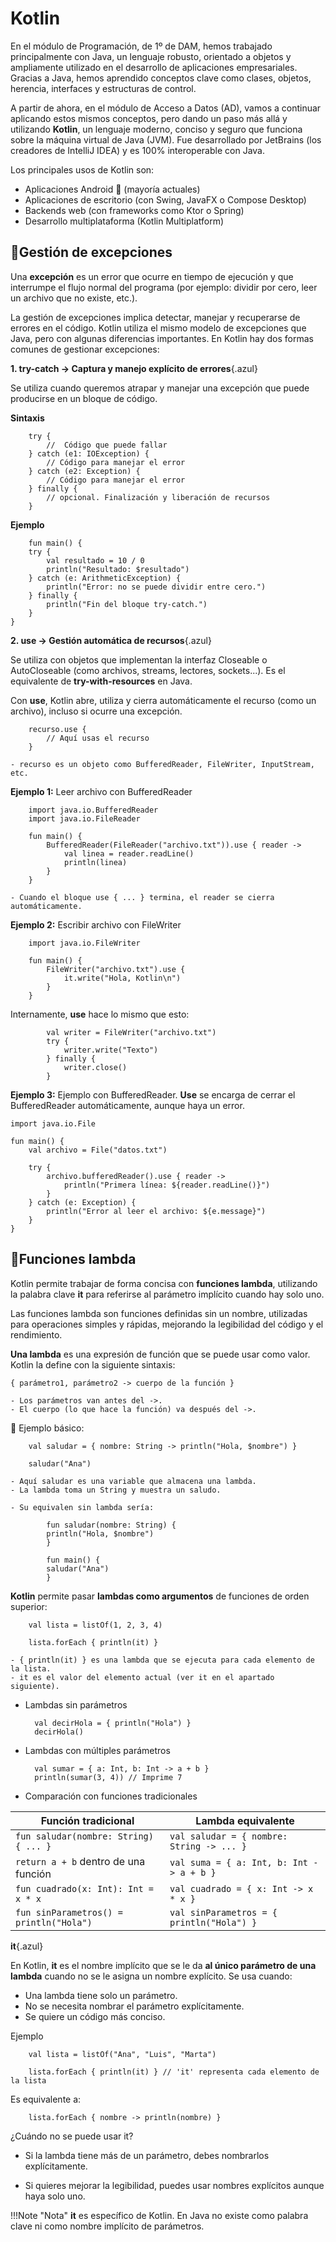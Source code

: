 
# Kotlin

En el módulo de Programación, de 1º de DAM, hemos trabajado principalmente con Java, un lenguaje robusto, orientado a objetos y ampliamente utilizado en el desarrollo de aplicaciones empresariales. Gracias a Java, hemos aprendido conceptos clave como clases, objetos, herencia, interfaces y estructuras de control.

A partir de ahora, en el módulo de Acceso a Datos (AD), vamos a continuar aplicando estos mismos conceptos, pero dando un paso más allá y utilizando **Kotlin**, un lenguaje moderno, conciso y seguro que funciona sobre la máquina virtual de Java (JVM). Fue desarrollado por JetBrains (los creadores de IntelliJ IDEA) y es 100% interoperable con Java.

Los principales usos de Kotlin son:

- Aplicaciones Android 📱 (mayoría actuales)
- Aplicaciones de escritorio (con Swing, JavaFX o Compose Desktop)
- Backends web (con frameworks como Ktor o Spring)
- Desarrollo multiplataforma (Kotlin Multiplatform)


## 🔹Gestión de excepciones

Una **excepción** es un error que ocurre en tiempo de ejecución y que interrumpe el flujo normal del programa (por ejemplo: dividir por cero, leer un archivo que no existe, etc.).

La gestión de excepciones implica detectar, manejar y recuperarse de errores en el código.
Kotlin utiliza el mismo modelo de excepciones que Java, pero con algunas diferencias importantes. En Kotlin hay dos formas comunes de gestionar excepciones:

**1. try-catch → Captura y manejo explícito de errores**{.azul}

Se utiliza cuando queremos atrapar y manejar una excepción que puede producirse en un bloque de código.

**Sintaxis**

        try {
            //  Código que puede fallar
        } catch (e1: IOException) {
            // Código para manejar el error
        } catch (e2: Exception) {
            // Código para manejar el error
        } finally {
            // opcional. Finalización y liberación de recursos
        }


**Ejemplo**

        fun main() {
        try {
            val resultado = 10 / 0
            println("Resultado: $resultado")
        } catch (e: ArithmeticException) {
            println("Error: no se puede dividir entre cero.")
        } finally {
            println("Fin del bloque try-catch.")
        }
    }

**2. use → Gestión automática de recursos**{.azul}

Se utiliza con objetos que implementan la interfaz Closeable o AutoCloseable (como archivos, streams, lectores, sockets...). Es el equivalente de **try-with-resources** en Java.

Con **use**, Kotlin abre, utiliza y cierra automáticamente el recurso (como un archivo), incluso si ocurre una excepción.


        recurso.use {
            // Aquí usas el recurso
        }

    - recurso es un objeto como BufferedReader, FileWriter, InputStream, etc.
    
    
 **Ejemplo 1:** Leer archivo con BufferedReader

        import java.io.BufferedReader
        import java.io.FileReader

        fun main() {
            BufferedReader(FileReader("archivo.txt")).use { reader ->
                val linea = reader.readLine()
                println(linea)
            }
        }

    - Cuando el bloque use { ... } termina, el reader se cierra automáticamente.

**Ejemplo 2:** Escribir archivo con FileWriter

        import java.io.FileWriter

        fun main() {
            FileWriter("archivo.txt").use {
                it.write("Hola, Kotlin\n")
            }
        }

Internamente, **use** hace lo mismo que esto:

            val writer = FileWriter("archivo.txt")
            try {
                writer.write("Texto")
            } finally {
                writer.close()
            }

**Ejemplo 3:** Ejemplo con BufferedReader. **Use** se encarga de cerrar el BufferedReader automáticamente, aunque haya un error.

    import java.io.File

    fun main() {
        val archivo = File("datos.txt")

        try {
            archivo.bufferedReader().use { reader ->
                println("Primera línea: ${reader.readLine()}")
            }
        } catch (e: Exception) {
            println("Error al leer el archivo: ${e.message}")
        }
    }



## 🔹Funciones lambda

Kotlin permite trabajar de forma concisa con **funciones lambda**, utilizando la palabra clave **it** para referirse al parámetro implícito cuando hay solo uno.

Las funciones lambda son funciones definidas sin un nombre, utilizadas para operaciones simples y rápidas, mejorando la legibilidad del código y el rendimiento.

**Una lambda** es una expresión de función que se puede usar como valor. Kotlin la define con la siguiente sintaxis:

    { parámetro1, parámetro2 -> cuerpo de la función }

    - Los parámetros van antes del ->.
    - El cuerpo (lo que hace la función) va después del ->.
  

🧪 Ejemplo básico:

        val saludar = { nombre: String -> println("Hola, $nombre") }

        saludar("Ana")

    - Aquí saludar es una variable que almacena una lambda.
    - La lambda toma un String y muestra un saludo.

    - Su equivalen sin lambda sería:

            fun saludar(nombre: String) {
            println("Hola, $nombre")
            }

            fun main() {
            saludar("Ana")
            }



**Kotlin** permite pasar **lambdas como argumentos** de funciones de orden superior:

        val lista = listOf(1, 2, 3, 4)

        lista.forEach { println(it) }

    - { println(it) } es una lambda que se ejecuta para cada elemento de la lista.
    - it es el valor del elemento actual (ver it en el apartado siguiente).
  
- Lambdas sin parámetros


        val decirHola = { println("Hola") }
        decirHola()

- Lambdas con múltiples parámetros 

        val sumar = { a: Int, b: Int -> a + b }
        println(sumar(3, 4)) // Imprime 7

- Comparación con funciones tradicionales

| Función tradicional                          | Lambda equivalente                                      |
|----------------------------------------------|----------------------------------------------------------|
| `fun saludar(nombre: String) { ... }`        | `val saludar = { nombre: String -> ... }`              |
| `return a + b` dentro de una función         | `val suma = { a: Int, b: Int -> a + b }`               |
| `fun cuadrado(x: Int): Int = x * x`          | `val cuadrado = { x: Int -> x * x }`                   |
| `fun sinParametros() = println("Hola")`      | `val sinParametros = { println("Hola") }`    



**it**{.azul}

En Kotlin, **it** es el nombre implícito que se le da **al único parámetro de una lambda** cuando no se le asigna un nombre explícito. Se usa cuando:

  - Una lambda tiene solo un parámetro.
  - No se necesita nombrar el parámetro explícitamente.
  - Se quiere un código más conciso.

Ejemplo

        val lista = listOf("Ana", "Luis", "Marta")

        lista.forEach { println(it) } // 'it' representa cada elemento de la lista
       

Es equivalente a:

        lista.forEach { nombre -> println(nombre) }



¿Cuándo no se puede usar it?

- Si la lambda tiene más de un parámetro, debes nombrarlos explícitamente.

- Si quieres mejorar la legibilidad, puedes usar nombres explícitos aunque haya solo uno.

!!!Note "Nota"
    **it** es específico de Kotlin. En Java no existe como palabra clave ni como nombre implícito de parámetros.



